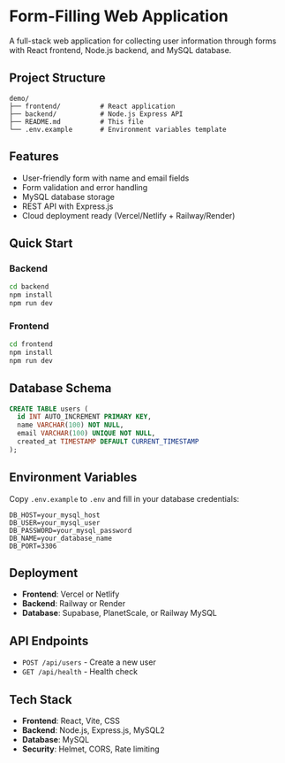 # Form-Filling Web Application

A full-stack web application for collecting user information through forms with React frontend, Node.js backend, and MySQL database.

## Project Structure

```
demo/
├── frontend/          # React application
├── backend/           # Node.js Express API
├── README.md          # This file
└── .env.example       # Environment variables template
```

## Features

- User-friendly form with name and email fields
- Form validation and error handling
- MySQL database storage
- REST API with Express.js
- Cloud deployment ready (Vercel/Netlify + Railway/Render)

## Quick Start

### Backend
```bash
cd backend
npm install
npm run dev
```

### Frontend
```bash
cd frontend
npm install
npm run dev
```

## Database Schema

```sql
CREATE TABLE users (
  id INT AUTO_INCREMENT PRIMARY KEY,
  name VARCHAR(100) NOT NULL,
  email VARCHAR(100) UNIQUE NOT NULL,
  created_at TIMESTAMP DEFAULT CURRENT_TIMESTAMP
);
```

## Environment Variables

Copy `.env.example` to `.env` and fill in your database credentials:

```
DB_HOST=your_mysql_host
DB_USER=your_mysql_user
DB_PASSWORD=your_mysql_password
DB_NAME=your_database_name
DB_PORT=3306
```

## Deployment

- **Frontend**: Vercel or Netlify
- **Backend**: Railway or Render
- **Database**: Supabase, PlanetScale, or Railway MySQL

## API Endpoints

- `POST /api/users` - Create a new user
- `GET /api/health` - Health check

## Tech Stack

- **Frontend**: React, Vite, CSS
- **Backend**: Node.js, Express.js, MySQL2
- **Database**: MySQL
- **Security**: Helmet, CORS, Rate limiting